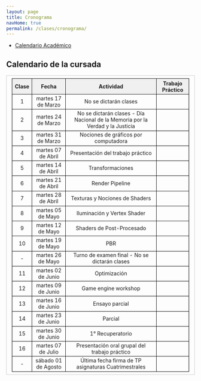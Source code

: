 ```yaml
---
layout: page
title: Cronograma
navHome: true
permalink: /clases/cronograma/
---
```


<style>

table {
  border-collapse: collapse;
  border-spacing: 0;
  font-size: 1em;
  border: 1px solid #CCC;
  margin: 0;
  padding: 0.5em 1em;
}

th {
 font-weight: bold;
  background-color: #F0F0F0;
  border:1px solid #000000;
}

td{
    border:1px solid #000000;
}

</style>

* [Calendario Académico](https://www.frba.utn.edu.ar/calendario-academico/)

## Calendario de la cursada

| Clase | Fecha               | Actividad    | Trabajo Práctico  |
|:-----:|:-------------------:|:------------:|:-----------------:|
|  1    | martes 17 de Marzo | No se dictarán clases ||
|  2    | martes 24 de Marzo | No se dictarán clases - Día Nacional de la Memoria por la Verdad y la Justicia ||
|  3    | martes 31 de Marzo | Nociones de gráficos por computadora ||
|  4    | martes 07 de Abril | Presentación del trabajo práctico ||
|  5    | martes 14 de Abril | Transformaciones ||
|  6    | martes 21 de Abril | Render Pipeline ||
|  7    | martes 28 de Abril | Texturas y Nociones de Shaders ||
|  8    | martes 05 de Mayo | Iluminación y Vertex Shader ||
|  9    | martes 12 de Mayo | Shaders de Post-Procesado ||
| 10    | martes 19 de Mayo | PBR ||
|  -    | martes 26 de Mayo | Turno de examen final - No se dictarán clases ||
| 11    | martes 02 de Junio | Optimización ||
| 12    | martes 09 de Junio | Game engine workshop ||
| 13    | martes 16 de Junio | Ensayo parcial ||
| 14    | martes 23 de Junio | Parcial ||
| 15    | martes 30 de Junio | 1° Recuperatorio ||
| 16    | martes 07 de Julio | Presentación oral grupal del trabajo práctico ||
|  -    | sábado 01 de Agosto | Última fecha firma de TP asignaturas Cuatrimestrales ||
